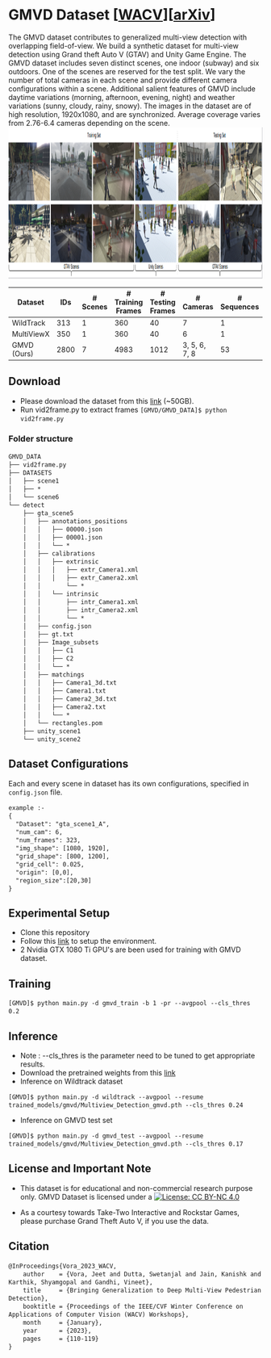 # GMVD Dataset [[WACV](https://openaccess.thecvf.com/content/WACV2023W/RWS/html/Vora_Bringing_Generalization_to_Deep_Multi-View_Pedestrian_Detection_WACVW_2023_paper.html)][[arXiv](https://arxiv.org/abs/2109.12227)]
The GMVD dataset contributes to generalized multi-view detection with overlapping field-of-view. We build a synthetic dataset for multi-view detection using Grand theft Auto V (GTAV) and Unity Game Engine. The GMVD dataset includes seven distinct scenes, one indoor (subway) and six outdoors. One of the scenes are reserved for the test split. We vary the number of total cameras in each scene and provide different camera configurations within a scene. Additional salient features of GMVD include daytime variations (morning, afternoon, evening, night) and weather variations (sunny, cloudy, rainy, snowy). The images in the dataset are of high resolution, 1920x1080, and are synchronized. Average coverage varies from 2.76-6.4 cameras depending on the scene.
<img src="./extras/gmvd_dataset.png" height="300" width="1000">

|Dataset | IDs | # Scenes | # Training Frames | # Testing Frames | # Cameras  | # Sequences |  Avg. Coverage | Resolution
|-------------| ------------- | ------------- | ------------- | ------------- | -------------  | ------------- |  ------------- |------------- |
|WildTrack | 313 | 1 | 360 | 40 | 7 | 1 | 3.74 | 1920X1080 |
|MultiViewX |350 | 1 | 360 | 40 | 6 | 1 | 4.41 | 1920X1080 |
|GMVD (Ours) | 2800 | 7 | 4983 | 1012 | 3, 5, 6, 7, 8 | 53 | 2.76 - 6.4 | 1920X1080 |

## Download
* Please download the dataset from this [link](https://drive.google.com/drive/folders/1OswP7wHO2sOrj7R9GZ0KdQT5suLjymzX?usp=sharing) (~50GB).
* Run vid2frame.py to extract frames
```[GMVD/GMVD_DATA]$ python vid2frame.py```

### Folder structure
```
GMVD_DATA
├── vid2frame.py
├── DATASETS
│   ├── scene1
│   ├── *
│   └── scene6
└── detect
    ├── gta_scene5
    │   ├── annotations_positions
    │   │   ├── 00000.json
    │   │   ├── 00001.json
    │   │   └── *
    │   ├── calibrations
    │   │   ├── extrinsic
    │   │   │   ├── extr_Camera1.xml
    │   │   │   ├── extr_Camera2.xml
    │   │       └── *	
    │   │   └── intrinsic
    │   │       ├── intr_Camera1.xml
    │   │       ├── intr_Camera2.xml
    │   │       └── *
    │   ├── config.json
    │   ├── gt.txt
    │   ├── Image_subsets
    │   │   ├── C1
    │   │   ├── C2
    │   │   └── *
    │   ├── matchings
    │   │   ├── Camera1_3d.txt
    │   │   ├── Camera1.txt
    │   │   ├── Camera2_3d.txt
    │   │   ├── Camera2.txt
    │   │   └── *
    │   └── rectangles.pom
    ├── unity_scene1
    └── unity_scene2
 ```
 
## Dataset Configurations
Each and every scene in dataset has its own configurations, specified in ```config.json``` file.
```
example :-
{ 
  "Dataset": "gta_scene1_A", 
  "num_cam": 6, 
  "num_frames": 323, 
  "img_shape": [1080, 1920], 
  "grid_shape": [800, 1200], 
  "grid_cell": 0.025, 
  "origin": [0,0], 
  "region_size":[20,30]
}

```

## Experimental Setup
* Clone this repository
* Follow this [link](https://github.com/jeetv/GMVD) to setup the environment.
* 2 Nvidia GTX 1080 Ti GPU's are been used for training with GMVD dataset.

## Training
```
[GMVD]$ python main.py -d gmvd_train -b 1 -pr --avgpool --cls_thres 0.2
```
## Inference
* Note : --cls_thres is the parameter need to be tuned to get appropriate results.
* Download the pretrained weights from this [link](https://iiitaphyd-my.sharepoint.com/:f:/g/personal/jeet_vora_research_iiit_ac_in/EoZySkQaB2NAuBqbyGwwwX0BP4Ma33QIWdMvlJrczeQoHQ?e=2Z7xgT)
* Inference on Wildtrack dataset
```
[GMVD]$ python main.py -d wildtrack --avgpool --resume trained_models/gmvd/Multiview_Detection_gmvd.pth --cls_thres 0.24
```
* Inference on GMVD test set
```
[GMVD]$ python main.py -d gmvd_test --avgpool --resume trained_models/gmvd/Multiview_Detection_gmvd.pth --cls_thres 0.17
```
## License and Important Note
* This dataset is for educational and non-commercial research purpose only. GMVD Dataset is licensed under a [![License: CC BY-NC 4.0](https://img.shields.io/badge/License-CC%20BY--NC%204.0-lightgrey.svg)](https://creativecommons.org/licenses/by-nc/4.0/)

* As a courtesy towards Take-Two Interactive and Rockstar Games, please purchase Grand Theft Auto V, if you use the data.

## Citation
```
@InProceedings{Vora_2023_WACV,
    author    = {Vora, Jeet and Dutta, Swetanjal and Jain, Kanishk and Karthik, Shyamgopal and Gandhi, Vineet},
    title     = {Bringing Generalization to Deep Multi-View Pedestrian Detection},
    booktitle = {Proceedings of the IEEE/CVF Winter Conference on Applications of Computer Vision (WACV) Workshops},
    month     = {January},
    year      = {2023},
    pages     = {110-119}
}

```
